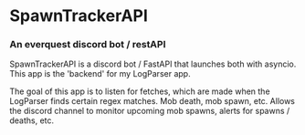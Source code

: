 # SpawnTrackerAPI

### An everquest discord bot / restAPI

SpawnTrackerAPI is a discord bot / FastAPI that launches both with asyncio. This app is the 'backend' for my LogParser app.

The goal of this app is to listen for fetches, which are made when the LogParser finds certain regex matches. Mob death, mob spawn, etc. Allows the discord channel to monitor upcoming mob spawns, alerts for spawns / deaths, etc.
